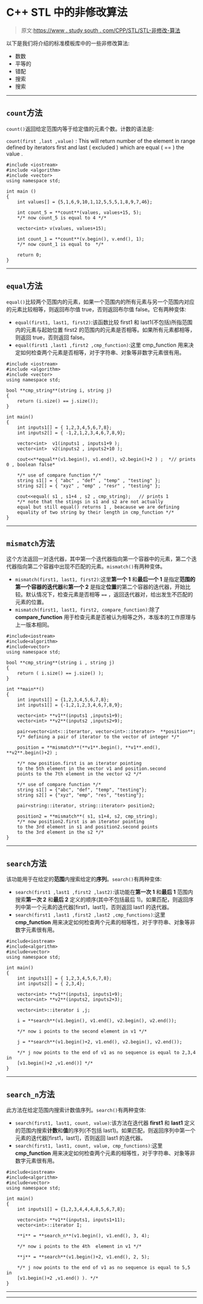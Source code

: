 # C++ STL 中的非修改算法

> 原文:[https://www . study south . com/CPP/STL/STL-非修改-算法](https://www.studytonight.com/cpp/stl/stl-non-modifying-algorithms)

以下是我们将介绍的标准模板库中的一些非修改算法:

*   数数
*   平等的
*   错配
*   搜索
*   搜索

* * *

## `count`方法

`count()`返回给定范围内等于给定值的元素个数。计数的语法是:

`count(first ,last ,value)` : This will return number of the element in range defined by iterators first and last ( excluded ) which are equal ( == ) the value .

```
#include <iostream>   
#include <algorithm>
#include <vector>
using namespace std;

int main ()
{
    int values[] = {5,1,6,9,10,1,12,5,5,5,1,8,9,7,46};

    int count_5 = **count**(values, values+15, 5);
    */* now count_5 is equal to 4 */*

    vector<int> v(values, values+15);

    int count_1 = **count**(v.begin(), v.end(), 1);
    */* now count_1 is equal to  */*

    return 0;
} 
```

* * *

## `equal`方法

`equal()`比较两个范围内的元素，如果一个范围内的所有元素与另一个范围内对应的元素比较相等，则返回布尔值 true，否则返回布尔值 false。它有两种变体:

*   `equal(first1, last1, first2)`:该函数比较 first1 和 last1(不包括)所指范围内的元素与起始位置 first2 的范围内的元素是否相等。如果所有元素都相等，则返回 true，否则返回 false。
*   `equal(first1 ,last1 ,first2 ,cmp_function)`:这里 cmp_function 用来决定如何检查两个元素是否相等，对于字符串、对象等非数字元素很有用。

```
#include <iostream> 
#include <algorithm>
#include <vector>      
using namespace std;

bool **cmp_string**(string i, string j)
{
    return (i.size() == j.size());
}

int main()
{
    int inputs1[] = { 1,2,3,4,5,6,7,8};
    int inputs2[] = { -1,2,1,2,3,4,6,7,8,9};

    vector<int>  v1(inputs1 , inputs1+9 );
    vector<int>  v2(inputs2 , inputs2+10 );

    cout<<**equal**(v1.begin(), v1.end(), v2.begin()+2 ) ;  *// prints 0 , boolean false*

    */* use of compare function */*
    string s1[] = { "abc" , "def" , "temp" , "testing" };
    string s2[] = { "xyz" , "emp" , "resr" , "testing" };

    cout<<equal( s1 , s1+4 , s2 , cmp_string);   // prints 1 
    */* note that the stings in s1 and s2 are not actually 
    equal but still equal() returns 1 , beacause we are defining 
    equality of two string by their length in cmp_function */*
} 
```

* * *

## `mismatch`方法

这个方法返回一对迭代器，其中第一个迭代器指向第一个容器中的元素，第二个迭代器指向第二个容器中出现不匹配的元素。`mismatch()`有两种变体。

*   `mismatch(first1, last1, first2)`:这里**第一个 1** 和**最后一个 1** 是指定**范围的第一个容器的迭代器**和**第一个 2** 是指定**位置**的第二个容器的迭代器，开始比较。默认情况下，检查元素是否相等 `==` ，返回迭代器对，给出发生不匹配的元素的位置。
*   `mismatch(first1, last1, first2, compare_function)`:除了 **compare_function** 用于检查元素是否被认为相等之外，本版本的工作原理与上一版本相同。

```
#include<iostream>
#include<algorithm>
#include<vector>
using namespace std;

bool **cmp_string**(string i , string j)
{
    return ( i.size() == j.size() );
}

int **main**()
{
    int inputs1[] = {1,2,3,4,5,6,7,8};
    int inputs1[] = {-1,2,1,2,3,4,6,7,8,9};

    vector<int> **v1**(inputs1 ,inputs1+9);
    vector<int> **v2**(inputs2 ,inputs2+9);

    pair<vector<int<::iterartor, vector<int>::iterator>  **position**;
    */* defining a pair of iterator to the vector of integer */*

    position = **mismatch**(**v1**.begin(), **v1**.end(), **v2**.begin()+2) ;

    */* now position.first is an iterator pointing 
    to the 5th element in the vector v1 and position.second 
    points to the 7th element in the vector v2 */*

    */* use of compare function */*
    string s1[] = {"abc", "def", "temp", "testing"};
    string s2[] = {"xyz", "emp", "res", "testing"};

    pair<string::iterator, string::iterator> position2;

    position2 = **mismatch**( s1, s1+4, s2, cmp_string);
    */* now position2.first is an iterator pointing
    to the 3rd element in s1 and position2.second points 
    to the 3rd element in the s2 */*
} 
```

* * *

## `search`方法

该功能用于在给定的**范围**内搜索给定的**序列**。`search()`有两种变体:

*   `search(first1 ,last1 ,first2 ,last2)`:该功能在**第一次 1** 和**最后 1** 范围内搜索**第一次 2** 和**最后 2** 定义的顺序(其中不包括最后 1)。如果匹配，则返回序列中第一个元素的迭代器[first1，last1]，否则返回 last1 的迭代器。
*   `search(first1 ,last1 ,first2 ,last2 ,cmp_functions)`:这里 **cmp_function** 用来决定如何检查两个元素的相等性，对于字符串、对象等非数字元素很有用。

```
#include<iostream>
#include<algorithm>
#include<vector>   
using namespace std;

int main()
{
    int inputs1[] = { 1,2,3,4,5,6,7,8};
    int inputs2[] = { 2,3,4};

    vector<int> **v1**(inputs1, inputs1+9);
    vector<int> **v2**(inputs2, inputs2+3);

    vector<int>::iterator i ,j;

    i = **search**(v1.begin(), v1.end(), v2.begin(), v2.end()); 

    */* now i points to the second element in v1 */*

    j = **search**(v1.begin()+2, v1.end(), v2.begin(), v2.end());

    */* j now points to the end of v1 as no sequence is equal to 2,3,4 in 
    [v1.begin()+2 ,v1.end()] */*
} 
```

* * *

## `search_n`方法

此方法在给定范围内搜索计数值序列。`search()`有两种变体:

*   `search(first1, last1, count, value)`:该方法在迭代器 **first1** 和 **last1** 定义的范围内搜索**计数**和**值**的序列(不包括 last1)。如果匹配，则返回序列中第一个元素的迭代器[first1，last1]，否则返回 last1 的迭代器。
*   `search(first1, last1, count, value, cmp_functions)`:这里 **cmp_function** 用来决定如何检查两个元素的相等性，对于字符串、对象等非数字元素很有用。

```
#include<iostream>
#include<algorithm>
#include<vector>      
using namespace std;

int main()
{
    int inputs1[] = {1,2,3,4,4,4,8,5,6,7,8};

    vector<int> **v1**(inputs1, inputs1+11);
    vector<int>::iterator I;

    **i** = **search_n**(v1.begin(), v1.end(), 3, 4); 

    */* now i points to the 4th  element in v1 */*

    **j** = **search**(v1.begin()+2, v1.end(), 2, 5);

    */* j now points to the end of v1 as no sequence is equal to 5,5 in 
    [v1.begin()+2 ,v1.end() ). */*
} 
```

* * *

* * *